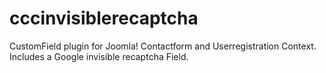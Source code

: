 # cccinvisiblerecaptcha
CustomField plugin for Joomla! Contactform and Userregistration Context. Includes a Google invisible recaptcha Field.
